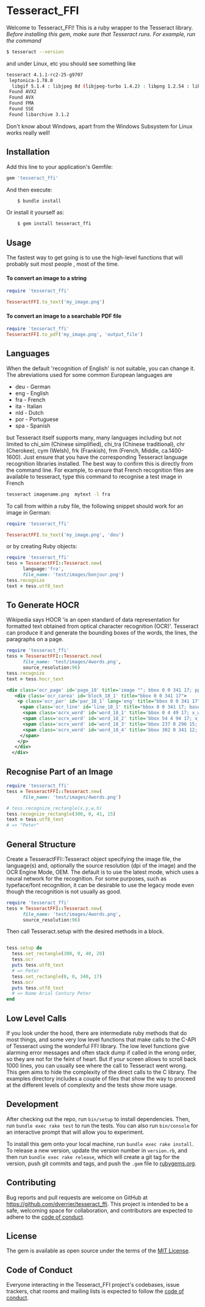 # Tesseract_FFI

Welcome to Tesseract_FFI! 
This is a ruby wrapper to the Tesseract library. _Before installing this gem, make sure that Tesseract runs. For example, run the command_

```bash
$ tesseract --version
```

and under Linux, etc you should see something like
```bash
tesseract 4.1.1-rc2-25-g9707
 leptonica-1.78.0
  libgif 5.1.4 : libjpeg 8d (libjpeg-turbo 1.4.2) : libpng 1.2.54 : libtiff 4.0.6 : zlib 1.2.8 : libwebp 0.4.4 : libopenjp2 2.3.0
 Found AVX2
 Found AVX
 Found FMA
 Found SSE
 Found libarchive 3.1.2
```
Don't know about Windows, apart from the Windows Subsystem for Linux works really well!



## Installation

Add this line to your application's Gemfile:

```ruby
gem 'tesseract_ffi'
```

And then execute:
```bash
    $ bundle install
```
Or install it yourself as:
```bash
    $ gem install tesseract_ffi
```

## Usage
The fastest way to get going is to use the high-level functions that will probably suit most people , most of the time.

#### To convert an image to a string
```ruby
require 'tesseract_ffi'

TesseractFFI.to_text('my_image.png')
```
#### To convert an image to a searchable PDF file
```ruby
require 'tesseract_ffi'
TesseractFFI.to_pdf('my_image.png', 'output_file')
```

## Languages
When the default 'recognition  of English' is not suitable, you can change it. The abreviations used for some common European languages are

* deu - German
* eng - English
* fra - French
* ita - Italian
* nld - Dutch
* por - Portuguese
* spa - Spanish

but Tesseract itself supports many, many languages including but not limited to chi_sim (Chinese simplified), chi_tra (Chinese traditional), chr (Cherokee), cym (Welsh), frk (Frankish), frm (French, Middle, ca.1400-1600). Just ensure that you have the corresponding Tesseract language recognition libraries installed. The best way to confirm this is directly from the command line. For example, to ensure that French recognition files are available to tesseract, type this command to recognise a test image in French
```bash
tesseract imagename.png  mytext -l fra
```
To call from within a ruby file, the following snippet should work for an image in German:
```ruby
require 'tesseract_ffi'

TesseractFFI.to_text('my_image.png', 'deu')
```
or by creating Ruby objects:

```ruby
require 'tesseract_ffi'
tess = TesseractFFI::Tesseract.new(
      language:'fra', 
      file_name: 'test/images/bonjour.png')
tess.recognize
text = tess.utf8_text
```

## To Generate HOCR 
Wikipedia says HOCR 'is an open standard of data representation for formatted text 
obtained from optical character recognition (OCR)'.  Tesseract can produce it and generate the bounding boxes of the words, the lines, the paragraphs on a page.

```ruby
require 'tesseract_ffi'
tess = TesseractFFI::Tesseract.new( 
      file_name: 'test/images/4words.png', 
      source_resolution:96)
tess.recognize
text = tess.hocr_text
```

```xml
<div class='ocr_page' id='page_18' title='image ""; bbox 0 0 341 17; ppageno 17'>
   <div class='ocr_carea' id='block_18_1' title="bbox 0 0 341 17">
    <p class='ocr_par' id='par_18_1' lang='eng' title="bbox 0 0 341 17">
     <span class='ocr_line' id='line_18_1' title="bbox 0 0 341 17; baseline -0.012 -1; x_size 16; x_descenders 4; x_ascenders 4">
      <span class='ocrx_word' id='word_18_1' title='bbox 0 4 49 17; x_wconf 92'>Name</span>
      <span class='ocrx_word' id='word_18_2' title='bbox 54 4 94 17; x_wconf 90'>Arial</span>
      <span class='ocrx_word' id='word_18_3' title='bbox 237 0 296 15; x_wconf 90'>Century</span>
      <span class='ocrx_word' id='word_18_4' title='bbox 302 0 341 12; x_wconf 90'>Peter</span>
     </span>
    </p>
   </div>
  </div>
```

## Recognise Part of an Image
```ruby
require 'tesseract_ffi'
tess = TesseractFFI::Tesseract.new( 
      file_name: 'test/images/4words.png')

# tess.recognize_rectangle(x,y,w,h)
tess.recognize_rectangle(300, 0, 41, 15)
text = tess.utf8_text
# => "Peter"

```

## General Structure 

Create a TesseractFFI::Tesseract object specifying the image file, the language(s) and, optionally the source resolution (dpi of the image) and the OCR Engine Mode, OEM. The default is to use the latest mode, which uses a neural network for the recognition. For some purposes, such as typeface/font recognition, it can be desirable to use the legacy mode even though the recognition is not usually as good.

```ruby
require 'tesseract_ffi'
tess = TesseractFFI::Tesseract.new( 
      file_name: 'test/images/4words.png', 
      source_resolution:96)

```
Then call Tesseract.setup with the desired methods in a block.

```ruby

tess.setup do
  tess.set_rectangle(300, 0, 40, 20)
  tess.ocr
  puts tess.utf8_text
  # => Peter
  tess.set_rectangle(0, 0, 340, 17)
  tess.ocr
  puts tess.utf8_text
  # => Name Arial Century Peter
end

```


## Low Level Calls

If you look under the hood, there are intermediate ruby methods that do most things, and some very low level functions that make calls to the C-API of Tesseract using the wonderful FFI library. The low level functions give alarming error messages and often stack dump if called in the wrong order, so they are not for the feint of heart. But if your screen allows to scroll back 1000 lines, you can usually see where the call to Tesseract went wrong. This gem aims to hide the complexity of the direct calls to the C library. The examples directory includes a couple of files that show the way to proceed at the different levels of complexity and the tests show more usage.


## Development

After checking out the repo, run `bin/setup` to install dependencies. Then, run `bundle exec rake test` to run the tests. You can also run `bin/console` for an interactive prompt that will allow you to experiment.

To install this gem onto your local machine, run `bundle exec rake install`. To release a new version, update the version number in `version.rb`, and then run `bundle exec rake release`, which will create a git tag for the version, push git commits and tags, and push the `.gem` file to [rubygems.org](https://rubygems.org).

## Contributing

Bug reports and pull requests are welcome on GitHub at https://github.com/dverrier/tesseract_ffi. This project is intended to be a safe, welcoming space for collaboration, and contributors are expected to adhere to the [code of conduct](https://github.com/dverrier/tesseract_ffi/blob/master/CODE_OF_CONDUCT.md).


## License

The gem is available as open source under the terms of the [MIT License](https://opensource.org/licenses/MIT).

## Code of Conduct

Everyone interacting in the Tesseract_FFI project's codebases, issue trackers, chat rooms and mailing lists is expected to follow the [code of conduct](https://github.com/[USERNAME]/tessy/blob/master/CODE_OF_CONDUCT.md).
